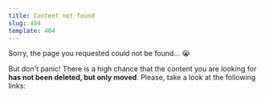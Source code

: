 ```yaml
---
title: Content not found
slug: 404
template: 404
---
```


Sorry, the page you requested could not be found... 😭

But don't panic! There is a high chance that the content you are looking for
**has not been deleted, but only moved**. Please, take a look at the following
links: